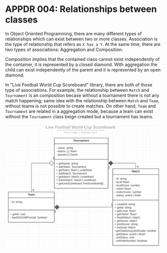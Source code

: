 # APPDR 004: Relationships between classes

In Object Oriented Programming, there are many different types of relationships which can exist between two or more classes. Association is the type of relationship that refers as `X has a Y`. At the same time, there are two types of associations: Aggregation and Composition.

Composition implies that the contained class cannot exist independently of the container, it is represented by a closed diamond. With aggregation the child can exist independently of the parent and it is represented by an open diamond.

In "Live Football World Cup Scoreboard" library, there are both of those type of associations. For example, the relationship between `Match` and `Tournament` is an composition becase without a tournament there is not any match happening; same idea with the relationship between `Match` and `Team`, without teams is not possible to create matches. On other hand, `Team` and `Tournament` are related in a aggregation mode, because a team can exist without the `Tournament` class beign created but a tournament has teams.

![UML class diagram](../img/UML-class-diagram.png)
